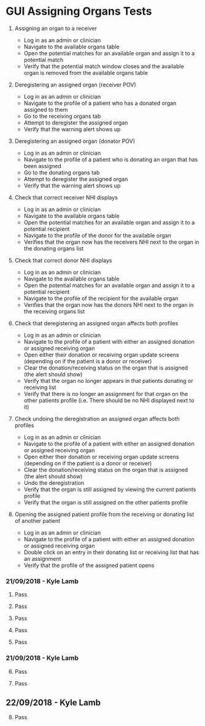 # GUI Assigning Organs Tests

1. Assigning an organ to a receiver
    - Log in as an admin or clinician
    - Navigate to the available organs table
    - Open the potential matches for an available organ and assign it to a potential match
    - Verify that the potential match window closes and the available organ is removed from the available organs table

2. Deregistering an assigned organ (receiver POV)
    - Log in as an admin or clinician
    - Navigate to the profile of a patient who has a donated organ assigned to them
    - Go to the receiving organs tab
    - Attempt to deregister the assigned organ
    - Verify that the warning alert shows up
    
3. Deregistering an assigned organ (donator POV)
    - Log in as an admin or clinician
    - Navigate to the profile of a patient who is donating an organ that has been assigned
    - Go to the donating organs tab
    - Attempt to deregister the assigned organ
    - Verify that the warning alert shows up

4. Check that correct receiver NHI displays
    - Log in as an admin or clinician
    - Navigate to the available organs table
    - Open the potential matches for an available organ and assign it to a potential recipient
    - Navigate to the profile of the donor for the available organ
    - Verifies that the organ now has the receivers NHI next to the organ in the donating organs list
    
5. Check that correct donor NHI displays
    - Log in as an admin or clinician
    - Navigate to the available organs table
    - Open the potential matches for an available organ and assign it to a potential recipient
    - Navigate to the profile of the recipient for the available organ
    - Verifies that the organ now has the donors NHI next to the organ in the receiving organs list
    
6. Check that deregistering an assigned organ affects both profiles
    - Log in as an admin or clinician
    - Navigate to the profile of a patient with either an assigned donation or assigned receiving organ
    - Open either their donation or receiving organ update screens (depending on if the patient is a donor or receiver)
    - Clear the donation/receiving status on the organ that is assigned (the alert should show)
    - Verify that the organ no longer appears in that patients donating or receiving list
    - Verify that there is no longer an assignment for that organ on the other patients profile (i.e. There should be no NHI displayed next to it)  
    
7. Check undoing the deregistration an assigned organ affects both profiles
    - Log in as an admin or clinician
    - Navigate to the profile of a patient with either an assigned donation or assigned receiving organ
    - Open either their donation or receiving organ update screens (depending on if the patient is a donor or receiver)
    - Clear the donation/receiving status on the organ that is assigned (the alert should show)
    - Undo the deregistration
    - Verify that the organ is still assigned by viewing the current patients profile
    - Verify that the organ is still assigned on the other patients profile   
    
8. Opening the assigned patient profile from the receiving or donating list of another patient
    - Log in as an admin or clinician
    - Navigate to the profile of a patient with either an assigned donation or assigned receiving organ
    - Double click on an entry in their donating list or receiving list that has an assignment
    - Verify that the profile of the assigned patient opens    
    
### 21/09/2018 - Kyle Lamb

1. Pass

2. Pass

3. Pass

4. Pass

5. Pass

### 21/09/2018 - Kyle Lamb

6. Pass

7. Pass

## 22/09/2018 - Kyle Lamb

8. Pass